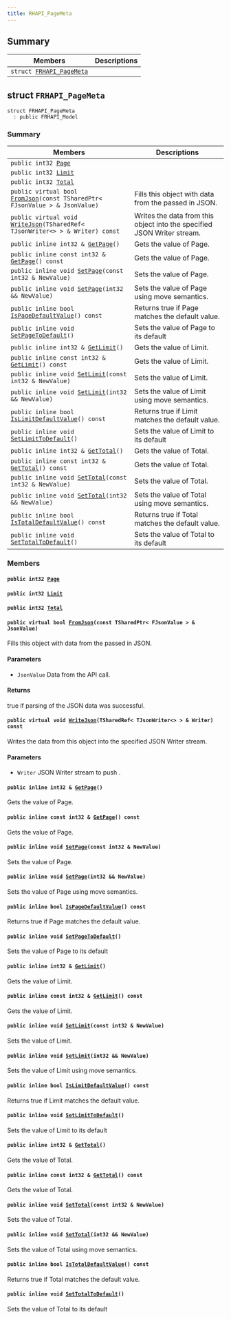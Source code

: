 ```yaml
---
title: RHAPI_PageMeta
---
```


## Summary

 Members                        | Descriptions                                
--------------------------------|---------------------------------------------
`struct `[`FRHAPI_PageMeta`](#structFRHAPI__PageMeta) | 

## struct `FRHAPI_PageMeta` <a id="structFRHAPI__PageMeta"></a>

```
struct FRHAPI_PageMeta
  : public FRHAPI_Model
```

### Summary

 Members                        | Descriptions                                
--------------------------------|---------------------------------------------
`public int32 `[`Page`](#structFRHAPI__PageMeta_1a6cca0387aa38f6160e818ff8bad85a67) | 
`public int32 `[`Limit`](#structFRHAPI__PageMeta_1a1ee76853639b633ab5165c18bda1e546) | 
`public int32 `[`Total`](#structFRHAPI__PageMeta_1a13e9adca196130185d55586e2c812859) | 
`public virtual bool `[`FromJson`](#structFRHAPI__PageMeta_1a3a6c36c80d941d3803312fdd3396c4b5)`(const TSharedPtr< FJsonValue > & JsonValue)` | Fills this object with data from the passed in JSON.
`public virtual void `[`WriteJson`](#structFRHAPI__PageMeta_1a53f5dc92abc0b7edbf4e5a8cdda6795a)`(TSharedRef< TJsonWriter<> > & Writer) const` | Writes the data from this object into the specified JSON Writer stream.
`public inline int32 & `[`GetPage`](#structFRHAPI__PageMeta_1a82b9f23db8a2dcc99360d91e7006f5f7)`()` | Gets the value of Page.
`public inline const int32 & `[`GetPage`](#structFRHAPI__PageMeta_1a4434a0803bb2eca1740b5f758908489e)`() const` | Gets the value of Page.
`public inline void `[`SetPage`](#structFRHAPI__PageMeta_1aa1e4cab16e2b23f83e88a2fc86964641)`(const int32 & NewValue)` | Sets the value of Page.
`public inline void `[`SetPage`](#structFRHAPI__PageMeta_1aa4548f30744d45005a8de5394b4f92e4)`(int32 && NewValue)` | Sets the value of Page using move semantics.
`public inline bool `[`IsPageDefaultValue`](#structFRHAPI__PageMeta_1a94fa3af0ff5253703ae52a78a2114844)`() const` | Returns true if Page matches the default value.
`public inline void `[`SetPageToDefault`](#structFRHAPI__PageMeta_1a939ed340b81a12ea247b275682232b1a)`()` | Sets the value of Page to its default
`public inline int32 & `[`GetLimit`](#structFRHAPI__PageMeta_1a4365770e26763ba2cef00cde80e82305)`()` | Gets the value of Limit.
`public inline const int32 & `[`GetLimit`](#structFRHAPI__PageMeta_1ad5c5caa369399c7c35955e1f8d84a2c2)`() const` | Gets the value of Limit.
`public inline void `[`SetLimit`](#structFRHAPI__PageMeta_1acb6abc9056ba40b3d3a6845d0038f099)`(const int32 & NewValue)` | Sets the value of Limit.
`public inline void `[`SetLimit`](#structFRHAPI__PageMeta_1a70dc4834ca91acadffc3e14704feea63)`(int32 && NewValue)` | Sets the value of Limit using move semantics.
`public inline bool `[`IsLimitDefaultValue`](#structFRHAPI__PageMeta_1a47179c3bc0898b6bbf9933190cd9c098)`() const` | Returns true if Limit matches the default value.
`public inline void `[`SetLimitToDefault`](#structFRHAPI__PageMeta_1adaa1f4e0bf20a7e6763f9bdc280c4f10)`()` | Sets the value of Limit to its default
`public inline int32 & `[`GetTotal`](#structFRHAPI__PageMeta_1a7e6133d46c53d370b8c0c805fb7f27a8)`()` | Gets the value of Total.
`public inline const int32 & `[`GetTotal`](#structFRHAPI__PageMeta_1aef64d242292a305c3a167b7d11956bca)`() const` | Gets the value of Total.
`public inline void `[`SetTotal`](#structFRHAPI__PageMeta_1a806413086a1057520bd4b638f85717c3)`(const int32 & NewValue)` | Sets the value of Total.
`public inline void `[`SetTotal`](#structFRHAPI__PageMeta_1a2ebe4335c034c1ea1fb1088574335f55)`(int32 && NewValue)` | Sets the value of Total using move semantics.
`public inline bool `[`IsTotalDefaultValue`](#structFRHAPI__PageMeta_1a999342514882e895d280ab861137cba1)`() const` | Returns true if Total matches the default value.
`public inline void `[`SetTotalToDefault`](#structFRHAPI__PageMeta_1a32d285464f71b75b05be71450f894b97)`()` | Sets the value of Total to its default

### Members

#### `public int32 `[`Page`](#structFRHAPI__PageMeta_1a6cca0387aa38f6160e818ff8bad85a67) <a id="structFRHAPI__PageMeta_1a6cca0387aa38f6160e818ff8bad85a67"></a>

#### `public int32 `[`Limit`](#structFRHAPI__PageMeta_1a1ee76853639b633ab5165c18bda1e546) <a id="structFRHAPI__PageMeta_1a1ee76853639b633ab5165c18bda1e546"></a>

#### `public int32 `[`Total`](#structFRHAPI__PageMeta_1a13e9adca196130185d55586e2c812859) <a id="structFRHAPI__PageMeta_1a13e9adca196130185d55586e2c812859"></a>

#### `public virtual bool `[`FromJson`](#structFRHAPI__PageMeta_1a3a6c36c80d941d3803312fdd3396c4b5)`(const TSharedPtr< FJsonValue > & JsonValue)` <a id="structFRHAPI__PageMeta_1a3a6c36c80d941d3803312fdd3396c4b5"></a>

Fills this object with data from the passed in JSON.

#### Parameters
* `JsonValue` Data from the API call.

#### Returns
true if parsing of the JSON data was successful.

#### `public virtual void `[`WriteJson`](#structFRHAPI__PageMeta_1a53f5dc92abc0b7edbf4e5a8cdda6795a)`(TSharedRef< TJsonWriter<> > & Writer) const` <a id="structFRHAPI__PageMeta_1a53f5dc92abc0b7edbf4e5a8cdda6795a"></a>

Writes the data from this object into the specified JSON Writer stream.

#### Parameters
* `Writer` JSON Writer stream to push .

#### `public inline int32 & `[`GetPage`](#structFRHAPI__PageMeta_1a82b9f23db8a2dcc99360d91e7006f5f7)`()` <a id="structFRHAPI__PageMeta_1a82b9f23db8a2dcc99360d91e7006f5f7"></a>

Gets the value of Page.

#### `public inline const int32 & `[`GetPage`](#structFRHAPI__PageMeta_1a4434a0803bb2eca1740b5f758908489e)`() const` <a id="structFRHAPI__PageMeta_1a4434a0803bb2eca1740b5f758908489e"></a>

Gets the value of Page.

#### `public inline void `[`SetPage`](#structFRHAPI__PageMeta_1aa1e4cab16e2b23f83e88a2fc86964641)`(const int32 & NewValue)` <a id="structFRHAPI__PageMeta_1aa1e4cab16e2b23f83e88a2fc86964641"></a>

Sets the value of Page.

#### `public inline void `[`SetPage`](#structFRHAPI__PageMeta_1aa4548f30744d45005a8de5394b4f92e4)`(int32 && NewValue)` <a id="structFRHAPI__PageMeta_1aa4548f30744d45005a8de5394b4f92e4"></a>

Sets the value of Page using move semantics.

#### `public inline bool `[`IsPageDefaultValue`](#structFRHAPI__PageMeta_1a94fa3af0ff5253703ae52a78a2114844)`() const` <a id="structFRHAPI__PageMeta_1a94fa3af0ff5253703ae52a78a2114844"></a>

Returns true if Page matches the default value.

#### `public inline void `[`SetPageToDefault`](#structFRHAPI__PageMeta_1a939ed340b81a12ea247b275682232b1a)`()` <a id="structFRHAPI__PageMeta_1a939ed340b81a12ea247b275682232b1a"></a>

Sets the value of Page to its default

#### `public inline int32 & `[`GetLimit`](#structFRHAPI__PageMeta_1a4365770e26763ba2cef00cde80e82305)`()` <a id="structFRHAPI__PageMeta_1a4365770e26763ba2cef00cde80e82305"></a>

Gets the value of Limit.

#### `public inline const int32 & `[`GetLimit`](#structFRHAPI__PageMeta_1ad5c5caa369399c7c35955e1f8d84a2c2)`() const` <a id="structFRHAPI__PageMeta_1ad5c5caa369399c7c35955e1f8d84a2c2"></a>

Gets the value of Limit.

#### `public inline void `[`SetLimit`](#structFRHAPI__PageMeta_1acb6abc9056ba40b3d3a6845d0038f099)`(const int32 & NewValue)` <a id="structFRHAPI__PageMeta_1acb6abc9056ba40b3d3a6845d0038f099"></a>

Sets the value of Limit.

#### `public inline void `[`SetLimit`](#structFRHAPI__PageMeta_1a70dc4834ca91acadffc3e14704feea63)`(int32 && NewValue)` <a id="structFRHAPI__PageMeta_1a70dc4834ca91acadffc3e14704feea63"></a>

Sets the value of Limit using move semantics.

#### `public inline bool `[`IsLimitDefaultValue`](#structFRHAPI__PageMeta_1a47179c3bc0898b6bbf9933190cd9c098)`() const` <a id="structFRHAPI__PageMeta_1a47179c3bc0898b6bbf9933190cd9c098"></a>

Returns true if Limit matches the default value.

#### `public inline void `[`SetLimitToDefault`](#structFRHAPI__PageMeta_1adaa1f4e0bf20a7e6763f9bdc280c4f10)`()` <a id="structFRHAPI__PageMeta_1adaa1f4e0bf20a7e6763f9bdc280c4f10"></a>

Sets the value of Limit to its default

#### `public inline int32 & `[`GetTotal`](#structFRHAPI__PageMeta_1a7e6133d46c53d370b8c0c805fb7f27a8)`()` <a id="structFRHAPI__PageMeta_1a7e6133d46c53d370b8c0c805fb7f27a8"></a>

Gets the value of Total.

#### `public inline const int32 & `[`GetTotal`](#structFRHAPI__PageMeta_1aef64d242292a305c3a167b7d11956bca)`() const` <a id="structFRHAPI__PageMeta_1aef64d242292a305c3a167b7d11956bca"></a>

Gets the value of Total.

#### `public inline void `[`SetTotal`](#structFRHAPI__PageMeta_1a806413086a1057520bd4b638f85717c3)`(const int32 & NewValue)` <a id="structFRHAPI__PageMeta_1a806413086a1057520bd4b638f85717c3"></a>

Sets the value of Total.

#### `public inline void `[`SetTotal`](#structFRHAPI__PageMeta_1a2ebe4335c034c1ea1fb1088574335f55)`(int32 && NewValue)` <a id="structFRHAPI__PageMeta_1a2ebe4335c034c1ea1fb1088574335f55"></a>

Sets the value of Total using move semantics.

#### `public inline bool `[`IsTotalDefaultValue`](#structFRHAPI__PageMeta_1a999342514882e895d280ab861137cba1)`() const` <a id="structFRHAPI__PageMeta_1a999342514882e895d280ab861137cba1"></a>

Returns true if Total matches the default value.

#### `public inline void `[`SetTotalToDefault`](#structFRHAPI__PageMeta_1a32d285464f71b75b05be71450f894b97)`()` <a id="structFRHAPI__PageMeta_1a32d285464f71b75b05be71450f894b97"></a>

Sets the value of Total to its default

